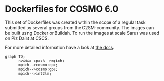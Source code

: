 # Dockerfiles for COSMO 6.0
This set of Dockerfiles was created within the scope of a regular task submitted by several groups from the C2SM-community.
The images can be built using Docker or Buildah. To run the images at scale Sarus was used on Piz Daint at CSCS.

For more detailed information have a look at [the docs](docs).

```mermaid
graph TD;
      nvidia-spack-->mpich;
      mpich-->cosmo:cpu;
      mpich-->cosmo:gpu;
      mpich-->int2lm;

```


